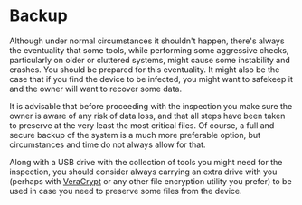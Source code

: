 # Backup

Although under normal circumstances it shouldn't happen, there's always the eventuality that some tools, while performing some aggressive checks, particularly on older or cluttered systems, might cause some instability and crashes. You should be prepared for this eventuality. It might also be the case that if you find the device to be infected, you might want to safekeep it and the owner will want to recover some data.

It is advisable that before proceeding with the inspection you make sure the owner is aware of any risk of data loss, and that all steps have been taken to preserve at the very least the most critical files. Of course, a full and secure backup of the system is a much more preferable option, but circumstances and time do not always allow for that.

Along with a USB drive with the collection of tools you might need for the inspection, you should consider always carrying an extra drive with you (perhaps with [VeraCrypt](https://www.veracrypt.fr/) or any other file encryption utility you prefer) to be used in case you need to preserve some files from the device.
